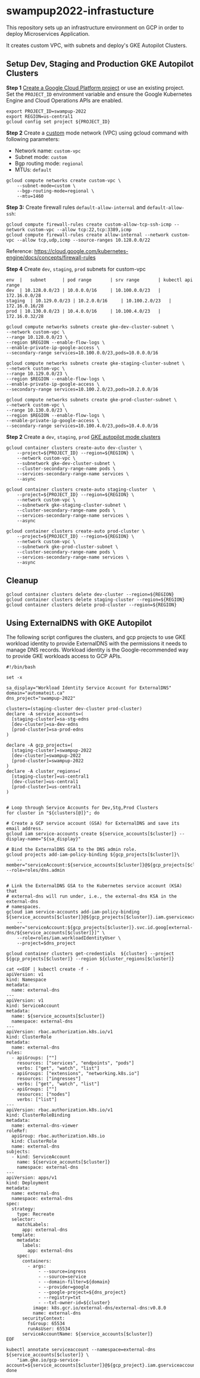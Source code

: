 # swampup2022-infrastucture

This repository sets up an infrastructure environment on GCP in order to deploy Microservices Application.

It creates custom  VPC, with subnets and deploy's GKE Autopilot Clusters.

## Setup Dev, Staging and Production GKE Autopilot Clusters

**Step 1**  [Create a Google Cloud Platform project](https://cloud.google.com/resource-manager/docs/creating-managing-projects#creating_a_project) or use an existing project. Set the `PROJECT_ID` environment variable and ensure the Google Kubernetes Engine and Cloud Operations APIs are enabled.

```
export PROJECT_ID=swampup-2022  
export REGION=us-central1
gcloud config set project ${PROJECT_ID}
```

**Step 2** Create a [custom](https://cloud.google.com/vpc/docs/using-vpc#create-custom-network) mode network (VPC) using gcloud command with following parameters:

  * Network name: `custom-vpc`
  * Subnet mode: `custom`
  * Bgp routing mode: `regional`
  * MTUs: `default`

```
gcloud compute networks create custom-vpc \
    --subnet-mode=custom \
    --bgp-routing-mode=regional \
    --mtu=1460
```


**Step 3:** Create firewall rules `default-allow-internal` and `default-allow-ssh`:

```
gcloud compute firewall-rules create custom-allow-tcp-ssh-icmp --network custom-vpc --allow tcp:22,tcp:3389,icmp
gcloud compute firewall-rules create allow-internal --network custom-vpc --allow tcp,udp,icmp --source-ranges 10.128.0.0/22
```

Reference: https://cloud.google.com/kubernetes-engine/docs/concepts/firewall-rules


**Step 4** Create `dev`, `staging`, `prod` subnets for custom-vpc


```
env  |   subnet      | pod range       | srv range       | kubectl api range
dev  | 10.128.0.0/23 | 10.0.0.0/16     | 10.100.0.0/23   | 172.16.0.0/28
staging  | 10.129.0.0/23 | 10.2.0.0/16     | 10.100.2.0/23   | 172.16.0.16/28
prod | 10.130.0.0/23 | 10.4.0.0/16     | 10.100.4.0/23   | 172.16.0.32/28
```

```
gcloud compute networks subnets create gke-dev-cluster-subnet \
--network custom-vpc \
--range 10.128.0.0/23 \
--region $REGION --enable-flow-logs \
--enable-private-ip-google-access \
--secondary-range services=10.100.0.0/23,pods=10.0.0.0/16
```

```
gcloud compute networks subnets create gke-staging-cluster-subnet \
--network custom-vpc \
--range 10.129.0.0/23 \
--region $REGION --enable-flow-logs \
--enable-private-ip-google-access \
--secondary-range services=10.100.2.0/23,pods=10.2.0.0/16
```

```
gcloud compute networks subnets create gke-prod-cluster-subnet \
--network custom-vpc \
--range 10.130.0.0/23 \
--region $REGION --enable-flow-logs \
--enable-private-ip-google-access \
--secondary-range services=10.100.4.0/23,pods=10.4.0.0/16
```


**Step 2** Create a `dev`, `staging`, `prod` [GKE autopilot mode clusters](https://cloud.google.com/kubernetes-engine/docs/concepts)

```
gcloud container clusters create-auto dev-cluster \
    --project=${PROJECT_ID} --region=${REGION} \
    --network custom-vpc \
    --subnetwork gke-dev-cluster-subnet \
    --cluster-secondary-range-name pods \
    --services-secondary-range-name services \
    --async

```

```
gcloud container clusters create-auto staging-cluster  \
    --project=${PROJECT_ID} --region=${REGION} \
    --network custom-vpc \
    --subnetwork gke-staging-cluster-subnet \
    --cluster-secondary-range-name pods \
    --services-secondary-range-name services \
    --async
```

```
gcloud container clusters create-auto prod-cluster \
    --project=${PROJECT_ID} --region=${REGION} \
    --network custom-vpc \
    --subnetwork gke-prod-cluster-subnet \
    --cluster-secondary-range-name pods \
    --services-secondary-range-name services \
    --async
```

## Cleanup


```
gcloud container clusters delete dev-cluster --region=${REGION}
gcloud container clusters delete staging-cluster --region=${REGION}
gcloud container clusters delete prod-cluster --region=${REGION}
```

## Using ExternalDNS with GKE Autopilot

The following script configures the clusters, and gcp projects to use GKE workload identity to provide ExternalDNS with the permissions it needs to manage DNS records. Workload identity is the Google-recommended way to provide GKE workloads access to GCP APIs.

```shell
#!/bin/bash

set -x 

sa_display="Workload Identity Service Account for ExternalDNS"
domain="automateit.ca"
dns_project="swampup-2022"

clusters=(staging-cluster dev-cluster prod-cluster)
declare -A service_accounts=(
  [staging-cluster]=sa-stg-edns
  [dev-cluster]=sa-dev-edns
  [prod-cluster]=sa-prod-edns
)

declare -A gcp_projects=(
  [staging-cluster]=swampup-2022
  [dev-cluster]=swampup-2022
  [prod-cluster]=swampup-2022
)
declare -A cluster_regions=(
  [staging-cluster]=us-central1
  [dev-cluster]=us-central1
  [prod-cluster]=us-central1
)


# Loop through Service Accounts for Dev,Stg,Prod Clusters
for cluster in "${clusters[@]}"; do

# Create a GCP service account (GSA) for ExternalDNS and save its email address.
gcloud iam service-accounts create ${service_accounts[$cluster]} --display-name="${sa_display}"

# Bind the ExternalDNS GSA to the DNS admin role.
gcloud projects add-iam-policy-binding ${gcp_projects[$cluster]}\
    --member="serviceAccount:${service_accounts[$cluster]}@${gcp_projects[$cluster]}.iam.gserviceaccount.com" --role=roles/dns.admin


# Link the ExternalDNS GSA to the Kubernetes service account (KSA) that
# external-dns will run under, i.e., the external-dns KSA in the external-dns
# namespaces.
gcloud iam service-accounts add-iam-policy-binding ${service_accounts[$cluster]}@${gcp_projects[$cluster]}.iam.gserviceaccount.com\
    --member="serviceAccount:${gcp_projects[$cluster]}.svc.id.goog[external-dns/${service_accounts[$cluster]}]" \
    --role=roles/iam.workloadIdentityUser \
    --project=$dns_project

gcloud container clusters get-credentials  ${cluster} --project ${gcp_projects[$cluster]} --region ${cluster_regions[$cluster]}

cat <<EOF | kubectl create -f -
apiVersion: v1
kind: Namespace
metadata:
  name: external-dns
---
apiVersion: v1
kind: ServiceAccount
metadata:
  name: ${service_accounts[$cluster]}
  namespace: external-dns
---
apiVersion: rbac.authorization.k8s.io/v1
kind: ClusterRole
metadata:
  name: external-dns
rules:
  - apiGroups: [""]
    resources: ["services", "endpoints", "pods"]
    verbs: ["get", "watch", "list"]
  - apiGroups: ["extensions", "networking.k8s.io"]
    resources: ["ingresses"]
    verbs: ["get", "watch", "list"]
  - apiGroups: [""]
    resources: ["nodes"]
    verbs: ["list"]
---
apiVersion: rbac.authorization.k8s.io/v1
kind: ClusterRoleBinding
metadata:
  name: external-dns-viewer
roleRef:
  apiGroup: rbac.authorization.k8s.io
  kind: ClusterRole
  name: external-dns
subjects:
  - kind: ServiceAccount
    name: ${service_accounts[$cluster]}
    namespace: external-dns
---
apiVersion: apps/v1
kind: Deployment
metadata:
  name: external-dns
  namespace: external-dns
spec:
  strategy:
    type: Recreate
  selector:
    matchLabels:
      app: external-dns
  template:
    metadata:
      labels:
        app: external-dns
    spec:
      containers:
        - args:
            - --source=ingress
            - --source=service
            - --domain-filter=${domain}
            - --provider=google
            - --google-project=${dns_project}
            - --registry=txt
            - --txt-owner-id=${cluster}
          image: k8s.gcr.io/external-dns/external-dns:v0.8.0
          name: external-dns
      securityContext:
        fsGroup: 65534
        runAsUser: 65534
      serviceAccountName: ${service_accounts[$cluster]}
EOF

kubectl annotate serviceaccount --namespace=external-dns ${service_accounts[$cluster]} \
    "iam.gke.io/gcp-service-account=${service_accounts[$cluster]}@${gcp_project}.iam.gserviceaccount.com"
done
```
